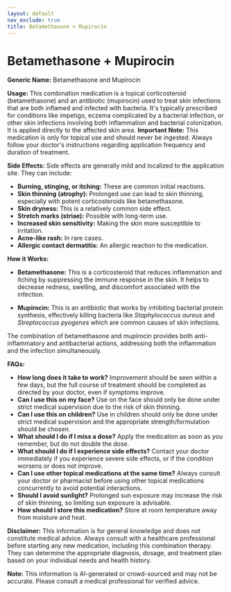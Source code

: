 ```yaml
---
layout: default
nav_exclude: true
title: Betamethasone + Mupirocin
---
```


# Betamethasone + Mupirocin

**Generic Name:** Betamethasone and Mupirocin

**Usage:** This combination medication is a topical corticosteroid (betamethasone) and an antibiotic (mupirocin) used to treat skin infections that are both inflamed and infected with bacteria.  It's typically prescribed for conditions like impetigo, eczema complicated by a bacterial infection, or other skin infections involving both inflammation and bacterial colonization.  It is applied directly to the affected skin area.  **Important Note:**  This medication is only for topical use and should never be ingested. Always follow your doctor's instructions regarding application frequency and duration of treatment.

**Side Effects:**  Side effects are generally mild and localized to the application site.  They can include:

* **Burning, stinging, or itching:**  These are common initial reactions.
* **Skin thinning (atrophy):**  Prolonged use can lead to skin thinning, especially with potent corticosteroids like betamethasone.
* **Skin dryness:**  This is a relatively common side effect.
* **Stretch marks (striae):**  Possible with long-term use.
* **Increased skin sensitivity:**  Making the skin more susceptible to irritation.
* **Acne-like rash:** In rare cases.
* **Allergic contact dermatitis:** An allergic reaction to the medication.


**How it Works:**

* **Betamethasone:** This is a corticosteroid that reduces inflammation and itching by suppressing the immune response in the skin.  It helps to decrease redness, swelling, and discomfort associated with the infection.

* **Mupirocin:** This is an antibiotic that works by inhibiting bacterial protein synthesis, effectively killing bacteria like *Staphylococcus aureus* and *Streptococcus pyogenes* which are common causes of skin infections.

The combination of betamethasone and mupirocin provides both anti-inflammatory and antibacterial actions, addressing both the inflammation and the infection simultaneously.


**FAQs:**

* **How long does it take to work?** Improvement should be seen within a few days, but the full course of treatment should be completed as directed by your doctor, even if symptoms improve.
* **Can I use this on my face?**  Use on the face should only be done under strict medical supervision due to the risk of skin thinning.
* **Can I use this on children?** Use in children should only be done under strict medical supervision and the appropriate strength/formulation should be chosen.
* **What should I do if I miss a dose?** Apply the medication as soon as you remember, but do not double the dose.
* **What should I do if I experience side effects?** Contact your doctor immediately if you experience severe side effects, or if the condition worsens or does not improve.
* **Can I use other topical medications at the same time?**  Always consult your doctor or pharmacist before using other topical medications concurrently to avoid potential interactions.
* **Should I avoid sunlight?** Prolonged sun exposure may increase the risk of skin thinning, so limiting sun exposure is advisable.
* **How should I store this medication?** Store at room temperature away from moisture and heat.


**Disclaimer:** This information is for general knowledge and does not constitute medical advice.  Always consult with a healthcare professional before starting any new medication, including this combination therapy.  They can determine the appropriate diagnosis, dosage, and treatment plan based on your individual needs and health history.


**Note:** This information is AI-generated or crowd-sourced and may not be accurate. Please consult a medical professional for verified advice.
